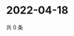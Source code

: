 # 2022-04-18

共 0 条

<!-- BEGIN WEIBO -->
<!-- 最后更新时间 Mon Apr 18 2022 07:00:50 GMT+0800 (China Standard Time) -->

<!-- END WEIBO -->
